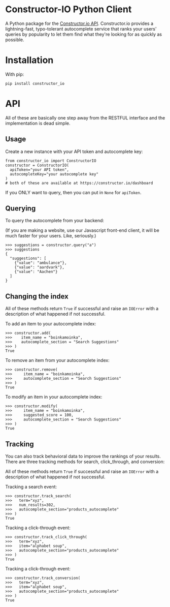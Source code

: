 Constructor-IO Python Client
=====

A Python package for the [Constructor.io API](http://constructor.io/docs).  Constructor.io provides a lightning-fast, typo-tolerant autocomplete service that ranks your users' queries by popularity to let them find what they're looking for as quickly as possible.

Installation
===

With pip:

    pip install constructor_io

API
===

All of these are basically one step away from the RESTFUL interface and the implementation is dead simple.

Usage
---

Create a new instance with your API token and autocomplete key:

    from constructor_io import ConstructorIO
    constructor = ConstructorIO(
      apiToken="your API token",
      autocompleteKey="your autocomplete key"
    )
    # both of these are available at https://constructor.io/dashboard

If you ONLY want to query, then you can put in `None` for `apiToken`.

Querying
---

To query the autocomplete from your backend:

(If you are making a website, use our Javascript front-end client, it will be much faster for your users. Like, seriously.)

    >>> suggestions = constructor.query("a")
    >>> suggestions
    {
      "suggestions": [
        {"value": "ambulance"},
        {"value": "aardvark"},
        {"value": "Aachen"}
      ]
    }

Changing the index
---

All of these methods return `True` if successful and raise an `IOError` with a description of what happened if not successful.

To add an item to your autocomplete index:
    
    >>> constructor.add(
    >>>    item_name = "boinkamoinka",
    >>>    autocomplete_section = "Search Suggestions"
    >>> )
    True

To remove an item from your autocomplete index:
    
    >>> constructor.remove(
    >>>     item_name = "boinkamoinka",
    >>>     autocomplete_section = "Search Suggestions"
    >>> )
    True

To modify an item in your autocomplete index:

    >>> constructor.modify(
    >>>     item_name = "boinkamoinka",
    >>>     suggested_score = 100,
    >>>     autocomplete_section = "Search Suggestions"
    >>> )
    True

Tracking
---

You can also track behavioral data to improve the rankings of your results.  There are three tracking methods for search, click_through, and conversion:

All of these methods return `True` if successful and raise an `IOError` with a description of what happened if not successful.

Tracking a search event:

    >>> constructor.track_search(
    >>>   term="xyz",
    >>>   num_results=302,
    >>>   autocomplete_section="products_autocomplete"
    >>> )
    True

Tracking a click-through event:

    >>> constructor.track_click_through(
    >>>   term="xyz",
    >>>   item="alphabet soup",
    >>>   autocomplete_section="products_autocomplete"
    >>> )
    True

Tracking a click-through event:
    
    >>> constructor.track_conversion(
    >>>   term="xyz",
    >>>   item="alphabet soup",
    >>>   autocomplete_section="products_autocomplete"
    >>> )
    True

